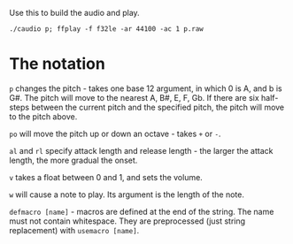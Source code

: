 Use this to build the audio and play.

    ./caudio p; ffplay -f f32le -ar 44100 -ac 1 p.raw

# The notation

`p` changes the pitch - takes one base 12 argument, in which 0 is A, and b is G#. The pitch will move to the nearest A, B#, E, F, Gb. If there are six half-steps between the current pitch and the specified pitch, the pitch will move to the pitch above.

`po` will move the pitch up or down an octave - takes `+` or `-`.

`al` and `rl` specify attack length and release length - the larger the attack length, the more gradual the onset.

`v` takes a float between 0 and 1, and sets the volume.

`w` will cause a note to play. Its argument is the length of the note.

`defmacro [name]` - macros are defined at the end of the string. The name must not contain whitespace. They are preprocessed (just string replacement) with `usemacro [name]`.